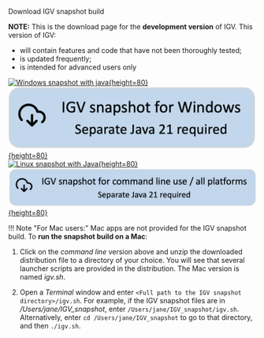 <!---
The page title should not go in the menu
-->
<p class="page-title"> Download IGV snapshot build</p>


**NOTE:** This is the download page for the **development version** of IGV. This version of IGV:

* will contain features and code that have not been thoroughly tested;
* is updated frequently;
* is intended for advanced users only


[![Windows snapshot with java](img/DownloadSnapshotWindowsWithJava.png){height=80}](https://data.broadinstitute.org/igv/projects/downloads/snapshot/IGV_Win_snapshot-WithJava-installer.exe) 
[![Windows snapshot no java](img/DownloadSnapshotWindowsNeedsJava21.png){height=80}](https://data.broadinstitute.org/igv/projects/downloads/snapshot/IGV_Win_snapshot-installer.exe) 
<BR>
[![Linux snapshot with Java](img/DownloadSnapshotLinux.png){height=80}](https://data.broadinstitute.org/igv/projects/downloads/snapshot/IGV_Linux_snapshot_WithJava.zip)
<BR>
[![Command line snapshot no java](img/DownloadSnapshotCmdLineNeedsJava21.png){height=80}](https://data.broadinstitute.org/igv/projects/downloads/snapshot/IGV_snapshot.zip)

!!! Note "For Mac users:"
Mac apps are not provided for the IGV snapshot build. To **run the snapshot build on a Mac**: 

1. Click on the *command line* version above and unzip the downloaded distribution file to a directory of your choice. You will see that several launcher scripts are provided in the distribution. The Mac version is named *igv.sh*.

2. Open a *Terminal* window and enter `<Full path to the IGV snapshot directory>/igv.sh`. For example, if the IGV snapshot files are in */Users/jane/IGV_snapshot*, enter `/Users/jane/IGV_snapshot/igv.sh`. Alternatively, enter `cd /Users/jane/IGV_snapshot` to go to that directory, and then `./igv.sh`.


